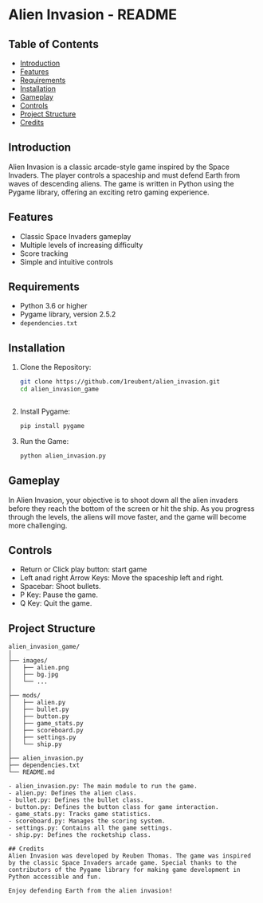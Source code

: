 # Alien Invasion - README

## Table of Contents
- [Introduction](#introduction)
- [Features](#features)
- [Requirements](#requirements)
- [Installation](#installation)
- [Gameplay](#gameplay)
- [Controls](#controls)
- [Project Structure](#project-structure)
- [Credits](#credits)

## Introduction
Alien Invasion is a classic arcade-style game inspired by the Space Invaders. The player controls a spaceship and must defend Earth from waves of descending aliens. The game is written in Python using the Pygame library, offering an exciting retro gaming experience.

## Features
- Classic Space Invaders gameplay
- Multiple levels of increasing difficulty
- Score tracking
- Simple and intuitive controls

## Requirements
- Python 3.6 or higher
- Pygame library, version 2.5.2
- ```dependencies.txt```

## Installation
1. Clone the Repository:
   ```bash
   git clone https://github.com/1reubent/alien_invasion.git
   cd alien_invasion_game
   


2. Install Pygame:
    ```bash
    pip install pygame

3. Run the Game:
    ```bash
    python alien_invasion.py

## Gameplay
In Alien Invasion, your objective is to shoot down all the alien invaders before they reach the bottom of the screen or hit the ship. As you progress through the levels, the aliens will move faster, and the game will become more challenging.

## Controls
- Return or Click play button: start game
- Left anad right Arrow Keys: Move the spaceship left and right.
- Spacebar: Shoot bullets.
- P Key: Pause the game.
- Q Key: Quit the game.

## Project Structure
```
alien_invasion_game/
│
├── images/
│   ├── alien.png
│   ├── bg.jpg
│   └── ...
│
├── mods/
│   ├── alien.py
│   ├── bullet.py
│   ├── button.py
│   ├── game_stats.py
│   ├── scoreboard.py
│   ├── settings.py
│   └── ship.py
│
├── alien_invasion.py
├── dependencies.txt
└── README.md

- alien_invasion.py: The main module to run the game.
- alien.py: Defines the alien class.
- bullet.py: Defines the bullet class.
- button.py: Defines the button class for game interaction.
- game_stats.py: Tracks game statistics.
- scoreboard.py: Manages the scoring system.
- settings.py: Contains all the game settings.
- ship.py: Defines the rocketship class.

## Credits
Alien Invasion was developed by Reuben Thomas. The game was inspired by the classic Space Invaders arcade game. Special thanks to the contributors of the Pygame library for making game development in Python accessible and fun.

Enjoy defending Earth from the alien invasion!